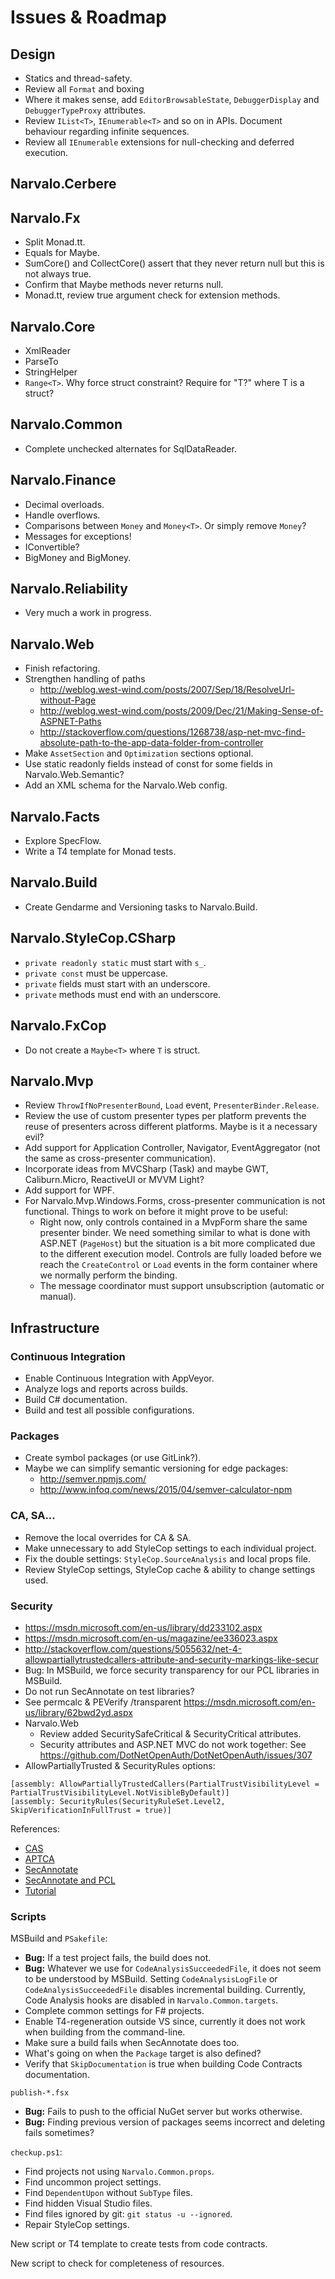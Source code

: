 Issues & Roadmap
================

Design
------

- Statics and thread-safety.
- Review all `Format` and boxing
- Where it makes sense, add `EditorBrowsableState`, `DebuggerDisplay` and `DebuggerTypeProxy` attributes.
- Review `IList<T>`, `IEnumerable<T>` and so on in APIs. Document behaviour regarding infinite sequences.
- Review all `IEnumerable` extensions for null-checking and deferred execution.

Narvalo.Cerbere
---------------

Narvalo.Fx
------------

- Split Monad.tt.
- Equals for Maybe<T>.
- SumCore() and CollectCore() assert that they never return null but this is not always true.
- Confirm that Maybe methods never returns null.
- Monad.tt, review true argument check for extension methods.

Narvalo.Core
------------

- XmlReader
- ParseTo 
- StringHelper
- `Range<T>`. Why force struct constraint? Require for "T?" where T is a struct?

Narvalo.Common
--------------

- Complete unchecked alternates for SqlDataReader.

Narvalo.Finance
---------------

- Decimal overloads.
- Handle overflows.
- Comparisons between `Money` and `Money<T>`. Or simply remove `Money`?
- Messages for exceptions!
- IConvertible?
- BigMoney and BigMoney<TCurrency>.

Narvalo.Reliability
-------------------

- Very much a work in progress.

Narvalo.Web
-----------

- Finish refactoring.
- Strengthen handling of paths
  * http://weblog.west-wind.com/posts/2007/Sep/18/ResolveUrl-without-Page
  * http://weblog.west-wind.com/posts/2009/Dec/21/Making-Sense-of-ASPNET-Paths
  * http://stackoverflow.com/questions/1268738/asp-net-mvc-find-absolute-path-to-the-app-data-folder-from-controller
- Make `AssetSection` and `Optimization` sections optional.
- Use static readonly fields instead of const for some fields in Narvalo.Web.Semantic?
- Add an XML schema for the Narvalo.Web config.

Narvalo.Facts
-------------

- Explore SpecFlow.
- Write a T4 template for Monad tests.

Narvalo.Build
-------------

- Create Gendarme and Versioning tasks to Narvalo.Build.

Narvalo.StyleCop.CSharp
-----------------------

- `private readonly static` must start with `s_`.
- `private const` must be uppercase.
- `private` fields must start with an underscore.
- `private` methods must end with an underscore.

Narvalo.FxCop
-------------

- Do not create a `Maybe<T>` where `T` is struct.

Narvalo.Mvp
-----------

- Review `ThrowIfNoPresenterBound`, `Load` event, `PresenterBinder.Release`.
- Review the use of custom presenter types per platform prevents the reuse of
  presenters across different platforms. Maybe is it a necessary evil?
- Add support for Application Controller, Navigator, EventAggregator (not the same
  as cross-presenter communication).
- Incorporate ideas from MVCSharp (Task) and maybe GWT, Caliburn.Micro, ReactiveUI or MVVM Light?
- Add support for WPF.
- For Narvalo.Mvp.Windows.Forms, cross-presenter communication is not functional.
  Things to work on before it might prove to be useful:
  * Right now, only controls contained in a MvpForm share the same presenter binder.
    We need something similar to what is done with ASP.NET (`PageHost`) but the situation
    is a bit more complicated due to the different execution model. Controls
    are fully loaded before we reach the `CreateControl` or `Load` events in the form
    container where we normally perform the binding.
  * The message coordinator must support unsubscription (automatic or manual).

Infrastructure
--------------

### Continuous Integration

- Enable Continuous Integration with AppVeyor.
- Analyze logs and reports across builds.
- Build C# documentation.
- Build and test all possible configurations.

### Packages

- Create symbol packages (or use GitLink?).
- Maybe we can simplify semantic versioning for edge packages:
  * http://semver.npmjs.com/
  * http://www.infoq.com/news/2015/04/semver-calculator-npm

### CA, SA...

- Remove the local overrides for CA & SA.
- Make unnecessary to add StyleCop settings to each individual project.
- Fix the double settings: `StyleCop.SourceAnalysis` and local props file.
- Review StyleCop settings, StyleCop cache & ability to change settings used.

### Security

- https://msdn.microsoft.com/en-us/library/dd233102.aspx
- https://msdn.microsoft.com/en-us/magazine/ee336023.aspx
- http://stackoverflow.com/questions/5055632/net-4-allowpartiallytrustedcallers-attribute-and-security-markings-like-secur
- Bug: In MSBuild, we force security transparency for our PCL libraries in MSBuild.
- Do not run SecAnnotate on test libraries?
- See permcalc & PEVerify /transparent  https://msdn.microsoft.com/en-us/library/62bwd2yd.aspx
- Narvalo.Web
    * Review added SecuritySafeCritical & SecurityCritical attributes.
    * Security attributes and ASP.NET MVC do not work together:
      See https://github.com/DotNetOpenAuth/DotNetOpenAuth/issues/307
- AllowPartiallyTrusted & SecurityRules options:
```
[assembly: AllowPartiallyTrustedCallers(PartialTrustVisibilityLevel = PartialTrustVisibilityLevel.NotVisibleByDefault)]
[assembly: SecurityRules(SecurityRuleSet.Level2, SkipVerificationInFullTrust = true)]
```

References:
- [CAS](http://msdn.microsoft.com/en-us/library/c5tk9z76%28v=vs.110%29.aspx)
- [APTCA](https://msdn.microsoft.com/en-us/magazine/ee336023.aspx)
- [SecAnnotate](http://blogs.msdn.com/b/shawnfa/archive/2009/11/18/using-secannotate-to-analyze-your-assemblies-for-transparency-violations-an-example.aspx)
- [SecAnnotate and PCL](http://stackoverflow.com/questions/12360534/how-can-i-successfully-run-secannotate-exe-on-a-library-that-depends-on-a-portab)
- [Tutorial](http://www.codeproject.com/Articles/329666/Things-I-learned-while-implementing-my-first-Level)

### Scripts

MSBuild and `PSakefile`:
- **Bug:** If a test project fails, the build does not.
- **Bug:** Whatever we use for `CodeAnalysisSucceededFile`,
  it does not seem to be understood by MSBuild. Setting `CodeAnalysisLogFile` or
  `CodeAnalysisSucceededFile` disables incremental building. Currently, Code Analysis hooks
  are disabled in `Narvalo.Common.targets`.
- Complete common settings for F# projects.
- Enable T4-regeneration outside VS since, currently it does not work when building from the command-line.
- Make sure a build fails when SecAnnotate does too.
- What's going on when the `Package` target is also defined?
- Verify that `SkipDocumentation` is true when building Code Contracts documentation.

`publish-*.fsx`
- **Bug:** Fails to push to the official NuGet server but works otherwise.
- **Bug:** Finding previous version of packages seems incorrect and deleting fails sometimes?

`checkup.ps1`:
- Find projects not using `Narvalo.Common.props`.
- Find uncommon project settings.
- Find `DependentUpon` without `SubType` files.
- Find hidden Visual Studio files.
- Find files ignored by git: `git status -u --ignored`.
- Repair StyleCop settings.

New script or T4 template to create tests from code contracts.

New script to check for completeness of resources.
